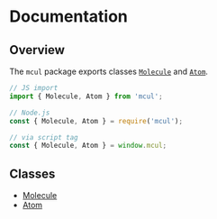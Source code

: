 # Documentation

## Overview

The `mcul` package exports classes [`Molecule`](/doc/molecule/) and [`Atom`](/doc/atom/).

```js
// JS import
import { Molecule, Atom } from 'mcul';

// Node.js
const { Molecule, Atom } = require('mcul');

// via script tag
const { Molecule, Atom } = window.mcul;
```

## Classes

- [Molecule](/docs/molecule/)
- [Atom](/docs/atom/)
